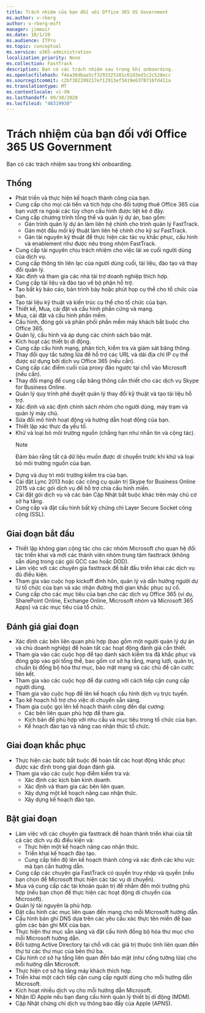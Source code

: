 ```yaml
---
title: Trách nhiệm của bạn đối với Office 365 US Government
ms.author: v-rberg
author: v-rberg-msft
manager: jimmuir
ms.date: 10/1/20
ms.audience: ITPro
ms.topic: conceptual
ms.service: o365-administration
localization_priority: None
ms.collection: FastTrack
description: Bạn có các trách nhiệm sau trong khi onboarding.
ms.openlocfilehash: f4ea36dbaa5cf3293325101c61d3ed1c2c528ecc
ms.sourcegitcommit: c2bf382289217ef12913ef3419e6378716fd411a
ms.translationtype: MT
ms.contentlocale: vi-VN
ms.lasthandoff: 09/30/2020
ms.locfileid: "48319930"
---
```

# <a name="your-responsibilities-for-office-365-us-government"></a>Trách nhiệm của bạn đối với Office 365 US Government

Bạn có các trách nhiệm sau trong khi onboarding.
  
## <a name="general"></a>Thống

- Phát triển và thực hiện kế hoạch thành công của bạn.   
- Cung cấp cho mọi cải tiến và tích hợp cho đối tượng thuê Office 365 của bạn vượt ra ngoài các tùy chọn cấu hình được liệt kê ở đây.    
- Cung cấp chương trình tổng thể và quản lý dự án, bao gồm:     
  - Gán trình quản lý dự án làm liên hệ chính cho trình quản lý FastTrack.   
  - Gán một đầu mối kỹ thuật làm liên hệ chính cho kỹ sư FastTrack.  
  - Gán tài nguyên kỹ thuật để thực hiện các tác vụ khắc phục, cấu hình và enablement như được nêu trong nhóm FastTrack.   
- Cung cấp tài nguyên chịu trách nhiệm cho việc lái xe cuối người dùng của dịch vụ.    
- Cung cấp thông tin liên lạc của người dùng cuối, tài liệu, đào tạo và thay đổi quản lý.    
- Xác định và tham gia các nhà tài trợ doanh nghiệp thích hợp.     
- Cung cấp tài liệu và đào tạo về bộ phận hỗ trợ.     
- Tạo bất kỳ báo cáo, bản trình bày hoặc phút họp cụ thể cho tổ chức của bạn.     
- Tạo tài liệu kỹ thuật và kiến trúc cụ thể cho tổ chức của bạn.     
- Thiết kế, Mua, cài đặt và cấu hình phần cứng và mạng.    
- Mua, cài đặt và cấu hình phần mềm.     
- Cấu hình, đóng gói và phân phối phần mềm máy khách bắt buộc cho Office 365.    
- Quản lý, cấu hình và áp dụng các chính sách bảo mật.    
- Kích hoạt các thiết bị di động.    
- Cung cấp cấu hình mạng, phân tích, kiểm tra và giám sát băng thông. 
- Thay đổi quy tắc tường lửa để hỗ trợ các URL và dải địa chỉ IP cụ thể được sử dụng bởi dịch vụ Office 365 (nếu cần).
- Cung cấp các điểm cuối của proxy đảo ngược tại chỗ vào Microsoft (nếu cần).     
- Thay đổi mạng để cung cấp băng thông cần thiết cho các dịch vụ Skype for Business Online.   
- Quản lý quy trình phê duyệt quản lý thay đổi kỹ thuật và tạo tài liệu hỗ trợ.    
- Xác định và xác định chính sách nhóm cho người dùng, máy trạm và quản lý máy chủ.    
- Sửa đổi mô hình hoạt động và hướng dẫn hoạt động của bạn.   
- Thiết lập xác thực đa yếu tố.   
- Khử và loại bỏ môi trường nguồn (chẳng hạn như nhắn tin và cộng tác). 
    > [!NOTE]
    > Đảm bảo rằng tất cả dữ liệu muốn được di chuyển trước khi khử và loại bỏ môi trường nguồn của bạn.   
- Dựng và duy trì môi trường kiểm tra của bạn.  
- Cài đặt Lync 2013 hoặc các công cụ quản trị Skype for Business Online 2015 và các gói dịch vụ để hỗ trợ chia cấu hình miền.    
- Cài đặt gói dịch vụ và các bản Cập Nhật bắt buộc khác trên máy chủ cơ sở hạ tầng.     
- Cung cấp và đặt cấu hình bất kỳ chứng chỉ Layer Secure Socket công cộng (SSL). 
    
## <a name="initiate-phase"></a>Giai đoạn bắt đầu

- Thiết lập không gian cộng tác cho các nhóm Microsoft cho quan hệ đối tác triển khai và mời các thành viên nhóm trung tâm fasttrack (không sẵn dùng trong các gói GCC cao hoặc DOD).   
- Làm việc với các chuyên gia fasttrack để bắt đầu triển khai các dịch vụ đủ điều kiện.    
- Tham gia vào cuộc họp kickoff đính hôn, quản lý và dẫn hướng người dự từ tổ chức của bạn và xác nhận đường thời gian khắc phục sự cố.    
- Cung cấp cho các mục tiêu của bạn cho các dịch vụ Office 365 (ví dụ, SharePoint Online, Exchange Online, Microsoft nhóm và Microsoft 365 Apps) và các mục tiêu của tổ chức.
    
## <a name="assess-phase"></a>Đánh giá giai đoạn

- Xác định các bên liên quan phù hợp (bao gồm một người quản lý dự án và chủ doanh nghiệp) để hoàn tất các hoạt động đánh giá cần thiết.    
- Tham gia vào các cuộc họp để tạo danh sách kiểm tra đã khắc phục và đóng góp vào gói tổng thể, bao gồm cơ sở hạ tầng, mạng lưới, quản trị, chuẩn bị đồng bộ hóa thư mục, bảo mật mạng và các chủ đề căn cước liên kết. 
- Tham gia vào các cuộc họp để đại cương với cách tiếp cận cung cấp người dùng.     
- Tham gia vào cuộc họp để lên kế hoạch cấu hình dịch vụ trực tuyến.    
- Tạo kế hoạch hỗ trợ cho việc di chuyển sẵn sàng.    
- Tham gia cuộc gọi lên kế hoạch thành công đến đại cương:   
  - Các bên liên quan phù hợp để tham gia.   
  - Kịch bản để phù hợp với nhu cầu và mục tiêu trong tổ chức của bạn.   
  - Kế hoạch đào tạo và nâng cao nhận thức tổ chức.
    
## <a name="remediate-phase"></a>Giai đoạn khắc phục

- Thực hiện các bước bắt buộc để hoàn tất các hoạt động khắc phục được xác định trong giai đoạn đánh giá.  
- Tham gia vào các cuộc họp điểm kiểm tra và:   
  - Xác định các kịch bản kinh doanh.  
  - Xác định và tham gia các bên liên quan.  
  - Xây dựng một kế hoạch nâng cao nhận thức. 
  - Xây dựng kế hoạch đào tạo.
    
## <a name="enable-phase"></a>Bật giai đoạn

- Làm việc với các chuyên gia fasttrack để hoàn thành triển khai của tất cả các dịch vụ đủ điều kiện và:  
  - Thực hiện một kế hoạch nâng cao nhận thức.   
  - Triển khai kế hoạch đào tạo.   
  - Cung cấp tiến độ lên kế hoạch thành công và xác định các khu vực mà bạn cần hướng dẫn.  
- Cung cấp các chuyên gia FastTrack có quyền truy nhập và quyền (nếu bạn chọn để Microsoft thực hiện các tác vụ di chuyển).   
- Mua và cung cấp các tài khoản quản trị để nhắm đến môi trường phù hợp (nếu bạn chọn để thực hiện các hoạt động di chuyển của Microsoft).    
- Quản lý tài nguyên là phù hợp.     
- Đặt cấu hình các mục liên quan đến mạng cho mỗi Microsoft hướng dẫn.    
- Cấu hình bản ghi DNS dựa trên các yêu cầu xác thực tên miền để bao gồm các bản ghi MX của bạn.    
- Thực hiện thư mục sẵn sàng và đặt cấu hình đồng bộ hóa thư mục cho mỗi Microsoft hướng dẫn.   
- Đối tượng Active Directory tại chỗ với các giá trị thuộc tính liên quan đến thư từ các thư mục của bên thứ ba.    
- Cấu hình cơ sở hạ tầng liên quan đến bảo mật (như cổng tường lửa) cho mỗi hướng dẫn Microsoft.    
- Thực hiện cơ sở hạ tầng máy khách thích hợp.   
- Triển khai một cách tiếp cận cung cấp người dùng cho mỗi hướng dẫn Microsoft.    
- Kích hoạt nhiều dịch vụ cho mỗi hướng dẫn Microsoft.    
- Nhận ID Apple nếu bạn đang cấu hình quản lý thiết bị di động (MDM).   
- Cập Nhật chứng chỉ dịch vụ thông báo đẩy của Apple (APNS).
  